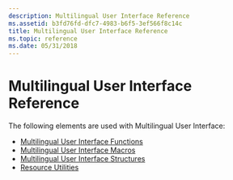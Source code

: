 ```yaml
---
description: Multilingual User Interface Reference
ms.assetid: b3fd76fd-dfc7-4983-b6f5-3ef566f8c14c
title: Multilingual User Interface Reference
ms.topic: reference
ms.date: 05/31/2018
---
```


# Multilingual User Interface Reference

The following elements are used with Multilingual User Interface:

-   [Multilingual User Interface Functions](multilingual-user-interface-functions.md)
-   [Multilingual User Interface Macros](multilingual-user-interface-macros.md)
-   [Multilingual User Interface Structures](multilingual-user-interface-structures.md)
-   [Resource Utilities](resource-utilities.md)

 

 



